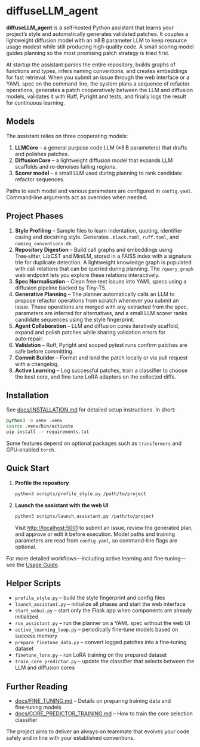 # diffuseLLM_agent

**diffuseLLM_agent** is a self‑hosted Python assistant that learns your project’s style and automatically generates validated patches. It couples a lightweight diffusion model with an ≤8 B parameter LLM to keep resource usage modest while still producing high‑quality code. A small scoring model guides planning so the most promising patch strategy is tried first.

At startup the assistant parses the entire repository, builds graphs of functions and types, infers naming conventions, and creates embeddings for fast retrieval. When you submit an issue through the web interface or a YAML spec on the command line, the system plans a sequence of refactor operations, generates a patch cooperatively between the LLM and diffusion models, validates it with Ruff, Pyright and tests, and finally logs the result for continuous learning.

## Models

The assistant relies on three cooperating models:

1. **LLMCore** – a general purpose code LLM (≤8 B parameters) that drafts and polishes patches.
2. **DiffusionCore** – a lightweight diffusion model that expands LLM scaffolds and re‑denoises failing regions.
3. **Scorer model** – a small LLM used during planning to rank candidate refactor sequences.

Paths to each model and various parameters are configured in `config.yaml`.
Command‑line arguments act as overrides when needed.

## Project Phases

1. **Style Profiling** – Sample files to learn indentation, quoting, identifier casing and docstring style. Generates `.black.toml`, `ruff.toml`, and `naming_conventions.db`.
2. **Repository Digestion** – Build call graphs and embeddings using Tree‑sitter, LibCST and MiniLM, stored in a FAISS index with a signature trie for duplicate detection.
   A lightweight knowledge graph is populated with call relations that can be queried during planning. The `/query_graph` web endpoint lets you explore these relations interactively.
3. **Spec Normalisation** – Clean free‑text issues into YAML specs using a diffusion pipeline backed by Tiny‑T5.
4. **Generative Planning** – The planner automatically calls an LLM to propose refactor operations from scratch whenever you submit an issue.  These operations are merged with any extracted from the spec, parameters are inferred for alternatives, and a small LLM scorer ranks candidate sequences using the style fingerprint.
5. **Agent Collaboration** – LLM and diffusion cores iteratively scaffold, expand and polish patches while sharing validation errors for auto‑repair.
6. **Validation** – Ruff, Pyright and scoped pytest runs confirm patches are safe before committing.
7. **Commit Builder** – Format and land the patch locally or via pull request with a changelog.
8. **Active Learning** – Log successful patches, train a classifier to choose the best core, and fine‑tune LoRA adapters on the collected diffs.

## Installation

See [docs/INSTALLATION.md](docs/INSTALLATION.md) for detailed setup instructions. In short:

```bash
python3 -m venv .venv
source .venv/bin/activate
pip install -r requirements.txt
```

Some features depend on optional packages such as `transformers` and GPU‑enabled `torch`.

## Quick Start

1. **Profile the repository**
   ```bash
   python3 scripts/profile_style.py /path/to/project
   ```
2. **Launch the assistant with the web UI**
   ```bash
   python3 scripts/launch_assistant.py /path/to/project
   ```
   Visit <http://localhost:5001> to submit an issue, review the generated plan, and approve or edit it before execution.
   Model paths and training parameters are read from `config.yaml`, so command‑line flags are optional.

For more detailed workflows—including active learning and fine‑tuning—see the [Usage Guide](docs/HOW_TO_USE.md).

## Helper Scripts

- `profile_style.py` – build the style fingerprint and config files
- `launch_assistant.py` – initialize all phases and start the web interface
- `start_webui.py` – start only the Flask app when components are already initialized
- `run_assistant.py` – run the planner on a YAML spec without the web UI
- `active_learning_loop.py` – periodically fine‑tune models based on success memory
- `prepare_finetune_data.py` – convert logged patches into a fine‑tuning dataset
- `finetune_lora.py` – run LoRA training on the prepared dataset
- `train_core_predictor.py` – update the classifier that selects between the LLM and diffusion cores

## Further Reading

- [docs/FINE_TUNING.md](docs/FINE_TUNING.md) – Details on preparing training data and fine‑tuning models
- [docs/CORE_PREDICTOR_TRAINING.md](docs/CORE_PREDICTOR_TRAINING.md) – How to train the core selection classifier

The project aims to deliver an always‑on teammate that evolves your code safely and in line with your established conventions.
